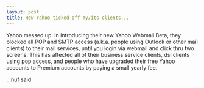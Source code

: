 ```yaml
---
layout: post
title: How Yahoo ticked off my/its clients...
---
```


Yahoo messed up. In introducing their new Yahoo Webmail Beta, they
blocked all <span class="caps"><span class="caps">POP</span></span> and
<span class="caps"><span class="caps">SMTP</span></span> access (a.k.a.
people using Outlook or other mail clients) to their mail services,
until you login via webmail and click thru two screens. This has
affected all of their business service clients, dsl clients using pop
access, and people who have upgraded their free Yahoo accounts to
Premium accounts by paying a small yearly fee.

…nuf said
